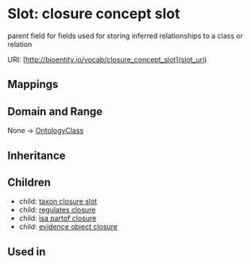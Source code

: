 # Slot: closure concept slot


parent field for fields used for storing inferred relationships to a class or relation

URI: [http://bioentity.io/vocab/closure_concept_slot](slot_uri)
## Mappings

## Domain and Range

None -> [OntologyClass](OntologyClass.md)
## Inheritance

## Children

 *  child: [taxon closure slot](taxon_closure_slot.md)
 *  child: [regulates closure](regulates_closure.md)
 *  child: [isa partof closure](isa_partof_closure.md)
 *  child: [evidence object closure](evidence_object_closure.md)
## Used in

